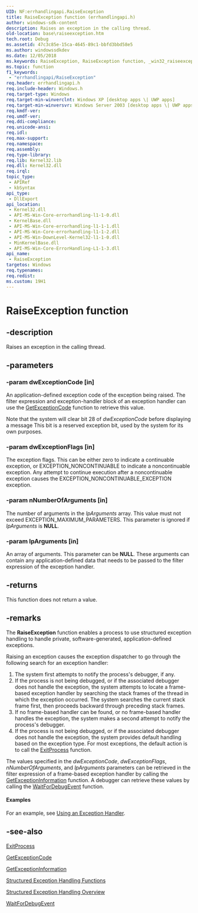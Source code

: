 ```yaml
---
UID: NF:errhandlingapi.RaiseException
title: RaiseException function (errhandlingapi.h)
author: windows-sdk-content
description: Raises an exception in the calling thread.
old-location: base\raiseexception.htm
tech.root: Debug
ms.assetid: 47c3c85e-15ca-4645-89c1-bbfd3bbd58e5
ms.author: windowssdkdev
ms.date: 12/05/2018
ms.keywords: RaiseException, RaiseException function, _win32_raiseexception, base.raiseexception, errhandlingapi/RaiseException
ms.topic: function
f1_keywords: 
 - "errhandlingapi/RaiseException"
req.header: errhandlingapi.h
req.include-header: Windows.h
req.target-type: Windows
req.target-min-winverclnt: Windows XP [desktop apps \| UWP apps]
req.target-min-winversvr: Windows Server 2003 [desktop apps \| UWP apps]
req.kmdf-ver: 
req.umdf-ver: 
req.ddi-compliance: 
req.unicode-ansi: 
req.idl: 
req.max-support: 
req.namespace: 
req.assembly: 
req.type-library: 
req.lib: Kernel32.lib
req.dll: Kernel32.dll
req.irql: 
topic_type:
 - APIRef
 - kbSyntax
api_type:
 - DllExport
api_location:
 - Kernel32.dll
 - API-MS-Win-Core-errorhandling-l1-1-0.dll
 - KernelBase.dll
 - API-MS-Win-Core-errorhandling-l1-1-1.dll
 - API-MS-Win-Core-errorhandling-l1-1-2.dll
 - API-MS-Win-DownLevel-Kernel32-l1-1-0.dll
 - MinKernelBase.dll
 - API-MS-Win-Core-ErrorHandling-L1-1-3.dll
api_name:
 - RaiseException
targetos: Windows
req.typenames: 
req.redist: 
ms.custom: 19H1
---
```


# RaiseException function


## -description


Raises an exception in the calling thread.


## -parameters




### -param dwExceptionCode [in]

An application-defined exception code of the exception being raised. The filter expression and exception-handler block of an exception handler can use the 
<a href="https://docs.microsoft.com/windows/desktop/Debug/getexceptioncode">GetExceptionCode</a> function to retrieve this value. 




Note that the system will clear bit 28 of <i>dwExceptionCode</i> before displaying a message This bit is a reserved exception bit, used by the system for its own purposes.


### -param dwExceptionFlags [in]

The exception flags. This can be either zero to indicate a continuable exception, or EXCEPTION_NONCONTINUABLE to indicate a noncontinuable exception. Any attempt to continue execution after a noncontinuable exception causes the EXCEPTION_NONCONTINUABLE_EXCEPTION exception.


### -param nNumberOfArguments [in]

The number of arguments in the <i>lpArguments</i> array. This value must not exceed EXCEPTION_MAXIMUM_PARAMETERS. This parameter is ignored if <i>lpArguments</i> is <b>NULL</b>.


### -param lpArguments [in]

An array of arguments. This parameter can be <b>NULL</b>. These arguments can contain any application-defined data that needs to be passed to the filter expression of the exception handler.


## -returns



This function does not return a value.




## -remarks



The 
<b>RaiseException</b> function enables a process to use structured exception handling to handle private, software-generated, application-defined exceptions.

Raising an exception causes the exception dispatcher to go through the following search for an exception handler:

<ol>
<li>The system first attempts to notify the process's debugger, if any.</li>
<li>If the process is not being debugged, or if the associated debugger does not handle the exception, the system attempts to locate a frame-based exception handler by searching the stack frames of the thread in which the exception occurred. The system searches the current stack frame first, then proceeds backward through preceding stack frames.</li>
<li>If no frame-based handler can be found, or no frame-based handler handles the exception, the system makes a second attempt to notify the process's debugger.</li>
<li>If the process is not being debugged, or if the associated debugger does not handle the exception, the system provides default handling based on the exception type. For most exceptions, the default action is to call the 
<a href="https://docs.microsoft.com/windows/desktop/api/processthreadsapi/nf-processthreadsapi-exitprocess">ExitProcess</a> function.</li>
</ol>
The values specified in the <i>dwExceptionCode</i>, <i>dwExceptionFlags</i>, <i>nNumberOfArguments</i>, and <i>lpArguments</i> parameters can be retrieved in the filter expression of a frame-based exception handler by calling the 
<a href="https://docs.microsoft.com/windows/desktop/Debug/getexceptioninformation">GetExceptionInformation</a> function. A debugger can retrieve these values by calling the 
<a href="https://docs.microsoft.com/windows/desktop/api/debugapi/nf-debugapi-waitfordebugevent">WaitForDebugEvent</a> function.


#### Examples

For an example, see 
<a href="https://docs.microsoft.com/windows/desktop/Debug/using-an-exception-handler">Using an Exception Handler</a>.

<div class="code"></div>



## -see-also




<a href="https://docs.microsoft.com/windows/desktop/api/processthreadsapi/nf-processthreadsapi-exitprocess">ExitProcess</a>



<a href="https://docs.microsoft.com/windows/desktop/Debug/getexceptioncode">GetExceptionCode</a>



<a href="https://docs.microsoft.com/windows/desktop/Debug/getexceptioninformation">GetExceptionInformation</a>



<a href="https://docs.microsoft.com/windows/desktop/Debug/structured-exception-handling-functions">Structured Exception Handling Functions</a>



<a href="https://docs.microsoft.com/windows/desktop/Debug/structured-exception-handling">Structured Exception Handling Overview</a>



<a href="https://docs.microsoft.com/windows/desktop/api/debugapi/nf-debugapi-waitfordebugevent">WaitForDebugEvent</a>
 

 

